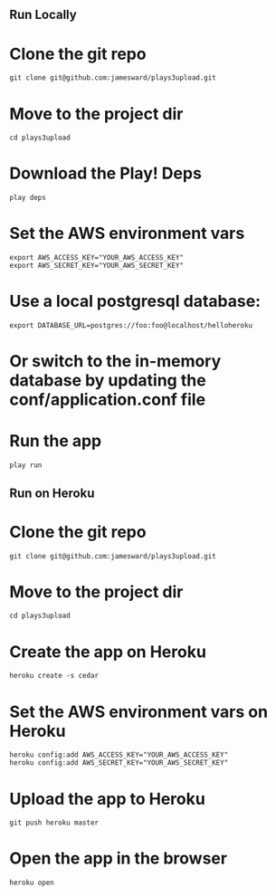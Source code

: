 Run Locally
-----------

# Clone the git repo

    git clone git@github.com:jamesward/plays3upload.git

# Move to the project dir

    cd plays3upload

# Download the Play! Deps

    play deps

# Set the AWS environment vars

    export AWS_ACCESS_KEY="YOUR_AWS_ACCESS_KEY"
    export AWS_SECRET_KEY="YOUR_AWS_SECRET_KEY"

# Use a local postgresql database:

    export DATABASE_URL=postgres://foo:foo@localhost/helloheroku

# Or switch to the in-memory database by updating the conf/application.conf file

# Run the app

    play run


Run on Heroku
-------------

# Clone the git repo

    git clone git@github.com:jamesward/plays3upload.git

# Move to the project dir

    cd plays3upload

# Create the app on Heroku

    heroku create -s cedar

# Set the AWS environment vars on Heroku

    heroku config:add AWS_ACCESS_KEY="YOUR_AWS_ACCESS_KEY"
    heroku config:add AWS_SECRET_KEY="YOUR_AWS_SECRET_KEY"

# Upload the app to Heroku

    git push heroku master

# Open the app in the browser

    heroku open

